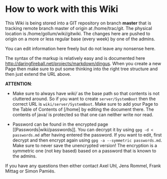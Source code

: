 # How to work with this Wiki

This Wiki is being stored into a GIT repository on branch **master** that is tracking remote branch master of origin at /home/trac/git. The physical location is /home/gollum/wiki/gitwiki. The changes here are pushed to origin on a more or less regular base (every week) by one of the admins.

You can edit information here freely but do not leave any nonsense here.

The syntax of the markup is relatively easy and is documented here http://daringfireball.net/projects/markdown/dingus. When you create a new Page then make sure to put some thinking into the right tree structure and then just extend the URL above. 

**ATTENTION**: 

* Make sure to always have _wiki/_ as the base path so that contents is not cluttered around. So if you want to create `server/SystemBoot` then the correct URL is `wiki/server/SystemBoot`. Make sure to add your Page to the Table of Contents of [/home] by editing the document there. The contents of java/ is protected so that one can neither write nor read.

* Password can be found in the encrypted page [[Passwords|wiki/passwords]]. You can decrypt it by using `gpg -d < passwords.md` after having entered the password. If you want to edit, first decrypt and then encrypt again using `gpg -a --symmetric passwords.md`. Make sure to never save the unencrypted version! The encryption is a symmetric one (not key based) based on a password that is known to the admins.

If you have any questions then either contact Axel Uhl, Jens Rommel, Frank Mittag or Simon Pamiés.